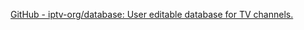 
[GitHub - iptv-org/database: User editable database for TV channels.](https://github.com/iptv-org/database)
